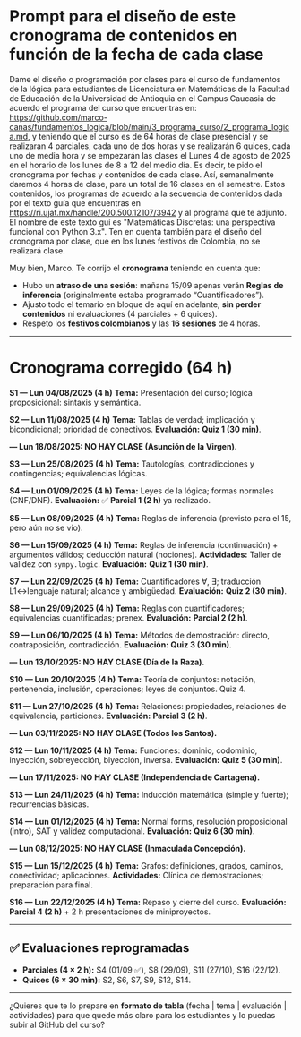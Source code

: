 # Prompt para el diseño de este cronograma de contenidos en función de la fecha de cada clase  

Dame el diseño o programación por clases para el curso de fundamentos de la lógica para estudiantes de Licenciatura en Matemáticas de la Facultad de Educación de la Universidad de Antioquia en el Campus Caucasia de acuerdo el programa del curso que encuentras en: https://github.com/marco-canas/fundamentos_logica/blob/main/3_programa_curso/2_programa_logica.md, y teniendo que el curso es de 64 horas de clase presencial y se realizaran 4 parciales, cada uno de dos horas y se realizarán 6 quices, cada uno de media hora y se empezarán las clases el Lunes 4 de agosto de 2025 en el horario de los lunes de 8 a 12 del medio día. Es decir, te pido el cronograma por fechas y contenidos de cada clase. Así, semanalmente daremos 4 horas de clase, para un total de 16 clases en el semestre. Estos contenidos, los programas de acuerdo a la secuencia de contenidos dada por el texto guía que encuentras en https://ri.ujat.mx/handle/200.500.12107/3942 y al programa que te adjunto. El nombre de este texto guí es "Matemáticas Discretas: una perspectiva funcional con Python 3.x". Ten en cuenta también para el diseño del cronograma por clase, que en los lunes festivos de Colombia, no se realizará clase.   



Muy bien, Marco. Te corrijo el **cronograma** teniendo en cuenta que:

* Hubo un **atraso de una sesión**: mañana 15/09 apenas verán **Reglas de inferencia** (originalmente estaba programado “Cuantificadores”).
* Ajusto todo el temario en bloque de aquí en adelante, **sin perder contenidos** ni evaluaciones (4 parciales + 6 quices).
* Respeto los **festivos colombianos** y las **16 sesiones** de 4 horas.

---

# Cronograma corregido (64 h)

**S1 — Lun 04/08/2025 (4 h)**
**Tema:** Presentación del curso; lógica proposicional: sintaxis y semántica.

**S2 — Lun 11/08/2025 (4 h)**
**Tema:** Tablas de verdad; implicación y bicondicional; prioridad de conectivos.
**Evaluación:** **Quiz 1 (30 min)**.

**— Lun 18/08/2025: NO HAY CLASE (Asunción de la Virgen).**

**S3 — Lun 25/08/2025 (4 h)**
**Tema:** Tautologías, contradicciones y contingencias; equivalencias lógicas.

**S4 — Lun 01/09/2025 (4 h)**
**Tema:** Leyes de la lógica; formas normales (CNF/DNF).
**Evaluación:** ✅ **Parcial 1 (2 h)** ya realizado.

**S5 — Lun 08/09/2025 (4 h)**
**Tema:** Reglas de inferencia (previsto para el 15, pero aún no se vio).

**S6 — Lun 15/09/2025 (4 h)**
**Tema:** Reglas de inferencia (continuación) + argumentos válidos; deducción natural (nociones).
**Actividades:** Taller de validez con `sympy.logic`.
**Evaluación:** **Quiz 1 (30 min)**.

**S7 — Lun 22/09/2025 (4 h)**
**Tema:** Cuantificadores ∀, ∃; traducción L1↔lenguaje natural; alcance y ambigüedad.
**Evaluación:** **Quiz 2 (30 min)**.

**S8 — Lun 29/09/2025 (4 h)**
**Tema:** Reglas con cuantificadores; equivalencias cuantificadas; prenex.
**Evaluación:** **Parcial 2 (2 h)**.

**S9 — Lun 06/10/2025 (4 h)**
**Tema:** Métodos de demostración: directo, contraposición, contradicción.
**Evaluación:** **Quiz 3 (30 min)**.

**— Lun 13/10/2025: NO HAY CLASE (Día de la Raza).**

**S10 — Lun 20/10/2025 (4 h)**
**Tema:** Teoría de conjuntos: notación, pertenencia, inclusión, operaciones; leyes de conjuntos. Quiz 4. 

**S11 — Lun 27/10/2025 (4 h)**
**Tema:** Relaciones: propiedades, relaciones de equivalencia, particiones.
**Evaluación:** **Parcial 3 (2 h)**.

**— Lun 03/11/2025: NO HAY CLASE (Todos los Santos).**

**S12 — Lun 10/11/2025 (4 h)**
**Tema:** Funciones: dominio, codominio, inyección, sobreyección, biyección, inversa.
**Evaluación:** **Quiz 5 (30 min)**.

**— Lun 17/11/2025: NO HAY CLASE (Independencia de Cartagena).**

**S13 — Lun 24/11/2025 (4 h)**
**Tema:** Inducción matemática (simple y fuerte); recurrencias básicas.

**S14 — Lun 01/12/2025 (4 h)**
**Tema:** Normal forms, resolución proposicional (intro), SAT y validez computacional.
**Evaluación:** **Quiz 6 (30 min)**.

**— Lun 08/12/2025: NO HAY CLASE (Inmaculada Concepción).**

**S15 — Lun 15/12/2025 (4 h)**
**Tema:** Grafos: definiciones, grados, caminos, conectividad; aplicaciones.
**Actividades:** Clínica de demostraciones; preparación para final.

**S16 — Lun 22/12/2025 (4 h)**
**Tema:** Repaso y cierre del curso.
**Evaluación:** **Parcial 4 (2 h)** + 2 h presentaciones de miniproyectos.

---

## ✅ Evaluaciones reprogramadas

* **Parciales (4 × 2 h):** S4 (01/09 ✅), S8 (29/09), S11 (27/10), S16 (22/12).
* **Quices (6 × 30 min):** S2, S6, S7, S9, S12, S14.

---

¿Quieres que te lo prepare en **formato de tabla** (fecha | tema | evaluación | actividades) para que quede más claro para los estudiantes y lo puedas subir al GitHub del curso?
